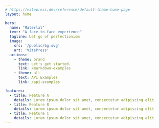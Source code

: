 ```yaml
---
# https://vitepress.dev/reference/default-theme-home-page
layout: home

hero:
  name: "Materlal"
  text: "A face-to-face experience"
  tagline: Let go of perfectionism
  image:
    src: '/public/bg.svg'
    art: 'VitePress'
  actions:
    - theme: brand
      text: Let's get started.
      link: /markdown-examples
    - theme: alt
      text: API Examples
      link: /api-examples

features:
  - title: Feature A
    details: Lorem ipsum dolor sit amet, consectetur adipiscing elit
  - title: Feature B
    details: Lorem ipsum dolor sit amet, consectetur adipiscing elit
  - title: Feature C
    details: Lorem ipsum dolor sit amet, consectetur adipiscing elit
---
```


